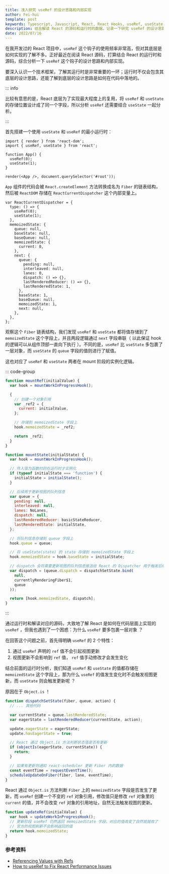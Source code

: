 ```yaml
---
title: 浅入研究 useRef 的设计思路和内部实现
author: Fei-hui
template: post
keywords: Typescript, Javascript, React, React Hooks, useRef, useState
description: 结合解读 React 的源码和运行时的数据，记录一下研究 useRef 的设计思路和内部实现的过程和结论
date: 2022/07/16
---
```


在我开发过的 React 项目中，`useRef` 这个钩子的使用频率非常高，但对其底层是如何实现的了解不多。正好最近在阅读 React 源码，打算结合 React 的运行时和源码，综合分析一下 `useRef` 这个钩子的设计思路和内部实现。

要深入认识一个技术框架，了解其运行时是非常重要的一环；运行时不仅会包含其底层的设计思路，还能了解到底层的设计思路是如何在代码中落地的。

::: info

比较有意思的是，React 底层为了实现最大程度上的复用，将 `useRef` 和 `useState` 的存储位置设计成了同一个字段，所以分析 `useRef` 还需要结合 `useState` 一起分析。

:::

首先搭建一个使用 `useState` 和 `useRef` 的最小运行时：

```tsx
import { render } from 'react-dom';
import { useRef, useState } from 'react';

function App() {
  useRef(0);
  useState(1);
}

render(<App />, document.querySelector('#root'));
```

`App` 组件的代码会被 `React.createElement` 方法转换成名为 `Fiber` 的链表结构，然后被 `ReactDOM` 存储在 `ReactCurrentDispatcher` 这个内部变量上。

```js{10,11,12,24}
var ReactCurrentDispatcher = {
  type: () => {
    useRef(0);
    useState(1);
  },
  memoizedState: {
    queue: null,
    baseState: null,
    baseQueue: null,
    memoizedState: {
      current: 0,
    },
    next: {
      queue: {
        pending: null,
        interleaved: null,
        lanes: 0,
        dispatch: () => {},
        lastRenderedReducer: () => {},
        lastRenderedState: 1,
      },
      baseState: 1,
      baseQueue: null,
      memoizedState: 1,
      next: null,
    },
  },
};
```

观察这个 `Fiber` 链表结构，我们发现 `useRef` 和 `useState` 都将值存储到了 `memoizedState` 这个字段上，并且两段逻辑通过 `next` 字段串联（ 以此保证 hook 的逻辑可以从组件顶部一直向下执行 ）。不同的是，`useRef` 比 `useState` 多包裹了一层对象，而 `useState` 的 `queue` 字段的值则进行了赋值。

这也对应了 `useRef` 和 `useState` 两者在 mount 阶段的实例化逻辑。

::: code-group

```js [mountRef]
function mountRef(initialValue) {
  var hook = mountWorkInProgressHook();

  {
    // 创建一个对象引用
    var _ref2 = {
      current: initialValue,
    };

    // 存储到 memoizedState 字段上
    hook.memoizedState = _ref2;

    return _ref2;
  }
}
```

```js [mountState]
function mountState(initialState) {
  var hook = mountWorkInProgressHook();

  // 传入值为函数时则在运行时才实例化
  if (typeof initialState === 'function') {
    initialState = initialState();
  }

  // 后续用于更新视图的队列信息
  var queue = {
    pending: null,
    interleaved: null,
    lanes: NoLanes,
    dispatch: null,
    lastRenderedReducer: basicStateReducer,
    lastRenderedState: initialState,
  };

  // 将队列信息存储到 queue 字段上
  hook.queue = queue;

  // 将 useState(state) 的 state 存储到 memoizedState 字段上
  hook.memoizedState = hook.baseState = initialState;

  // dispatch 会将需要更新视图的队列信息推送给 React 的 Dispatcher 用于触发后续更新视图
  var dispatch = (queue.dispatch = dispatchSetState.bind(
    null,
    currentlyRenderingFiber$1,
    queue
  ));

  return [hook.memoizedState, dispatch];
}
```

:::

通过运行时和解读对应的源码，大致地了解 React 是如何在代码层面上实现的 `useRef` ，但我也遇到了一个困惑：为什么 `useRef` 要多包裹一层对象 ？

在回答这个问题之前，首先得明确 `useRef` 的 2 个特性：

1. 通过 `useRef` 声明的 `ref` 值不会引起视图更新
2. 视图更新不会影响到 `ref` 值， `ref` 值手动修改才会发生变化

结合前面的运行时分析，我们知道 `useRef` 和 `useState` 的值都存储在 `memoizedState` 这个字段上，那为什么 `useRef` 的值发生变化时不会触发视图更新，而 `useState` 则会触发更新呢 ？

原因在于 `Object.is` ！

```js
function dispatchSetState(fiber, queue, action) {
  // ... 其他代码

  var currentState = queue.lastRenderedState;
  var eagerState = lastRenderedReducer(currentState, action);

  update.eagerState = eagerState;
  update.hasEagerState = true;

  // React 通过 Object.is 方法判断状态值是否有更新
  if (objectIs(eagerState, currentState)) {
    return;
  }

  // 如果有更新则通知 react-scheduler 更新 Fiber 内的数据
  const eventTime = requestEventTime();
  scheduleUpdateOnFiber(fiber, lane, eventTime);
}
```

React 通过 `Object.is` 方法判断 `Fiber` 上的 `memoizedState` 字段是否发生了更新，而 `useRef` 创建一个不变的 `ref` 对象引用，修改值只是修改 `ref` 对象里的 `current` 的值，并不会改变 `ref` 对象的引用地址，自然无法触发视图的更新。

```js
function updateRef(initialValue) {
  var hook = updateWorkInProgressHook();
  // 更新阶段 useRef 仍然返回 memoizedState 字段，对应的值改变了自然就就改了
  // 官方的视图刷新不会影响返回的值
  return hook.memoizedState;
}
```

### 参考资料

- [Referencing Values with Refs](https://beta.reactjs.org/learn/referencing-values-with-refs)
- [How to useRef to Fix React Performance Issues](https://betterprogramming.pub/how-to-useref-to-fix-react-performance-issues-4d92a8120c09)
